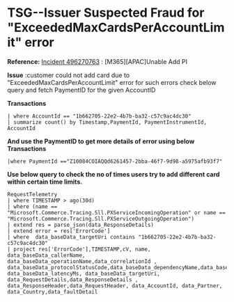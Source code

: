 # TSG--Issuer Suspected Fraud for "ExceededMaxCardsPerAccountLimit" error

**Reference:** [Incident 496270763](https://icmcdn.akamaized.net/imp/v3/incidents/details/496270763/home) : [M365][APAC]Unable Add PI

**Issue** :customer could not add card due to "ExceededMaxCardsPerAccountLimit" error for such errors check below query and fetch PaymentID for the given AccountID


**Transactions**
```
| where AccountId == "1b662705-22e2-4b7b-ba32-c57c9ac4dc30"
| summarize count() by Timestamp,PaymentId, PaymentInstrumentId, AccountId
```

**And use the PaymentID to get more details of error using below Transactions**

```
|where PaymentId =="Z10084COIAQQd6261457-2bba-46f7-9d98-a5975afb93f7"
```


**Use below query to check the no of times users try to add  different card within certain time limits.**

```
RequestTelemetry
| where TIMESTAMP > ago(30d)
| where (name == "Microsoft.Commerce.Tracing.Sll.PXServiceIncomingOperation" or name == "Microsoft.Commerce.Tracing.Sll.PXServiceOutgoingOperation")
| extend res = parse_json(data_ResponseDetails)
| extend error = res['ErrorCode']
| where  data_baseData_targetUri contains "1b662705-22e2-4b7b-ba32-c57c9ac4dc30"
| project res['ErrorCode'],TIMESTAMP,cV, name, data_baseData_callerName,  data_baseData_operationName,data_correlationId , data_baseData_protocolStatusCode,data_baseData_dependencyName,data_baseData_dependencyOperationName, data_baseData_latencyMs, data_baseData_targetUri, data_RequestDetails,data_ResponseDetails , data_ResponseHeader,data_RequestHeader, data_AccountId, data_Partner, data_Country,data_faultDetail
```